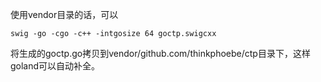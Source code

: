 使用vendor目录的话，可以
```
swig -go -cgo -c++ -intgosize 64 goctp.swigcxx
```
将生成的goctp.go拷贝到vendor/github.com/thinkphoebe/ctp目录下，这样goland可以自动补全。
